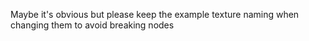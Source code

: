 Maybe it's obvious but please keep the example texture naming when changing them to avoid breaking nodes